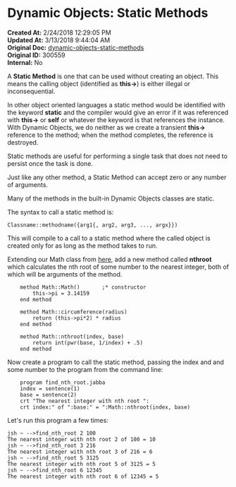 # Dynamic Objects: Static Methods

**Created At:** 2/24/2018 12:29:05 PM  
**Updated At:** 3/13/2018 9:44:04 AM  
**Original Doc:** [dynamic-objects-static-methods](https://docs.jbase.com/42948-dynamic-objects/dynamic-objects-static-methods)  
**Original ID:** 300559  
**Internal:** No  

A **Static Method** is one that can be used without creating an object. This means the calling object (identified as **this-&gt;**) is either illegal or inconsequential.

In other object oriented languages a static method would be identified with the keyword **static** and the compiler would give an error if it was referenced with **this-&gt;** or **self** or whatever the keyword is that references the instance. With Dynamic Objects, we do neither as we create a transient **this-&gt;** reference to the method; when the method completes, the reference is destroyed.

Static methods are useful for performing a single task that does not need to persist once the task is done.

Just like any other method, a Static Method can accept zero or any number of arguments.

Many of the methods in the built-in Dynamic Objects classes are static.

The syntax to call a static method is:

```
Classname::methodname({arg1{, arg2, arg3, ..., argx}})
```

This will compile to a call to a static method where the called object is created only for as long as the method takes to run.

Extending our Math class from [here](./../dynamic-objects-instance-methods), add a new method called **nthroot** which calculates the nth root of some number to the nearest integer, both of which will be arguments of the method.

```
    method Math::Math()       ;* constructor
        this->pi = 3.14159
    end method

    method Math::circumference(radius)
        return (this->pi*2) * radius
    end method

    method Math::nthroot(index, base)
        return int(pwr(base, 1/index) + .5)
    end method
```

Now create a program to call the static method, passing the index and and some number to the program from the command line:

```
    program find_nth_root.jabba
    index = sentence(1)
    base = sentence(2)
    crt "The nearest integer with nth root ":
    crt index:" of ":base:" = ":Math::nthroot(index, base)
```

Let's run this program a few times:

```
jsh ~ -->find_nth_root 2 100
The nearest integer with nth root 2 of 100 = 10
jsh ~ -->find_nth_root 3 216
The nearest integer with nth root 3 of 216 = 6
jsh ~ -->find_nth_root 5 3125
The nearest integer with nth root 5 of 3125 = 5
jsh ~ -->find_nth_root 6 12345
The nearest integer with nth root 6 of 12345 = 5
```
